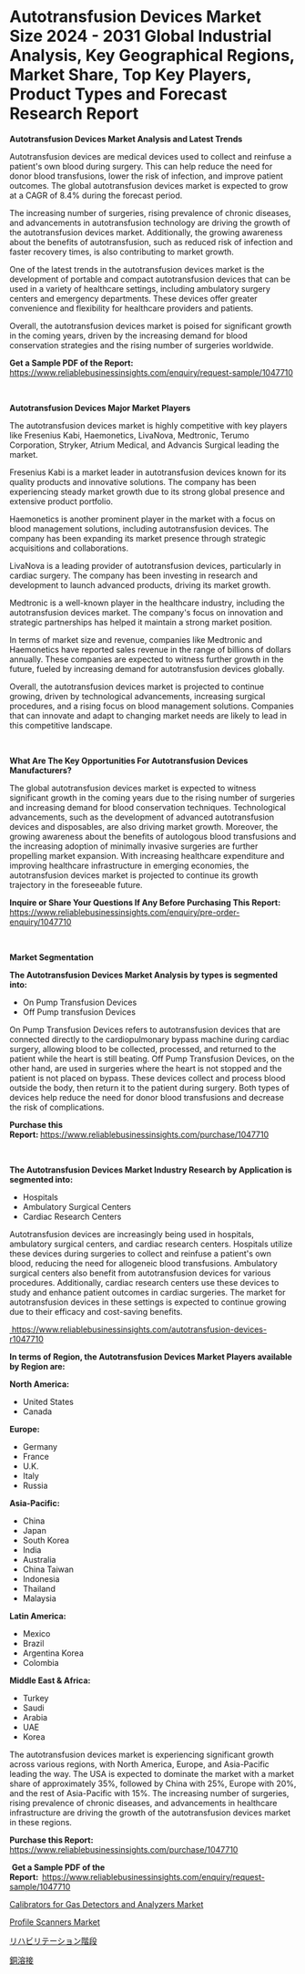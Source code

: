 <p><h1>Autotransfusion Devices Market Size 2024 - 2031 Global Industrial Analysis, Key Geographical Regions, Market Share, Top Key Players, Product Types and Forecast Research Report</h1></p><p><strong>Autotransfusion Devices Market Analysis and Latest Trends</strong></p>
<p><p>Autotransfusion devices are medical devices used to collect and reinfuse a patient's own blood during surgery. This can help reduce the need for donor blood transfusions, lower the risk of infection, and improve patient outcomes. The global autotransfusion devices market is expected to grow at a CAGR of 8.4% during the forecast period.</p><p>The increasing number of surgeries, rising prevalence of chronic diseases, and advancements in autotransfusion technology are driving the growth of the autotransfusion devices market. Additionally, the growing awareness about the benefits of autotransfusion, such as reduced risk of infection and faster recovery times, is also contributing to market growth.</p><p>One of the latest trends in the autotransfusion devices market is the development of portable and compact autotransfusion devices that can be used in a variety of healthcare settings, including ambulatory surgery centers and emergency departments. These devices offer greater convenience and flexibility for healthcare providers and patients.</p><p>Overall, the autotransfusion devices market is poised for significant growth in the coming years, driven by the increasing demand for blood conservation strategies and the rising number of surgeries worldwide.</p></p>
<p><strong>Get a Sample PDF of the Report:&nbsp;</strong> <a href="https://www.reliablebusinessinsights.com/enquiry/request-sample/1047710">https://www.reliablebusinessinsights.com/enquiry/request-sample/1047710</a></p>
<p>&nbsp;</p>
<p><strong>Autotransfusion Devices Major Market Players</strong></p>
<p><p>The autotransfusion devices market is highly competitive with key players like Fresenius Kabi, Haemonetics, LivaNova, Medtronic, Terumo Corporation, Stryker, Atrium Medical, and Advancis Surgical leading the market. </p><p>Fresenius Kabi is a market leader in autotransfusion devices known for its quality products and innovative solutions. The company has been experiencing steady market growth due to its strong global presence and extensive product portfolio. </p><p>Haemonetics is another prominent player in the market with a focus on blood management solutions, including autotransfusion devices. The company has been expanding its market presence through strategic acquisitions and collaborations.</p><p>LivaNova is a leading provider of autotransfusion devices, particularly in cardiac surgery. The company has been investing in research and development to launch advanced products, driving its market growth.</p><p>Medtronic is a well-known player in the healthcare industry, including the autotransfusion devices market. The company's focus on innovation and strategic partnerships has helped it maintain a strong market position.</p><p>In terms of market size and revenue, companies like Medtronic and Haemonetics have reported sales revenue in the range of billions of dollars annually. These companies are expected to witness further growth in the future, fueled by increasing demand for autotransfusion devices globally.</p><p>Overall, the autotransfusion devices market is projected to continue growing, driven by technological advancements, increasing surgical procedures, and a rising focus on blood management solutions. Companies that can innovate and adapt to changing market needs are likely to lead in this competitive landscape.</p></p>
<p>&nbsp;</p>
<p><strong>What Are The Key Opportunities For Autotransfusion Devices Manufacturers?</strong></p>
<p><p>The global autotransfusion devices market is expected to witness significant growth in the coming years due to the rising number of surgeries and increasing demand for blood conservation techniques. Technological advancements, such as the development of advanced autotransfusion devices and disposables, are also driving market growth. Moreover, the growing awareness about the benefits of autologous blood transfusions and the increasing adoption of minimally invasive surgeries are further propelling market expansion. With increasing healthcare expenditure and improving healthcare infrastructure in emerging economies, the autotransfusion devices market is projected to continue its growth trajectory in the foreseeable future.</p></p>
<p><strong>Inquire or Share Your Questions If Any Before Purchasing This Report:</strong> <a href="https://www.reliablebusinessinsights.com/enquiry/pre-order-enquiry/1047710">https://www.reliablebusinessinsights.com/enquiry/pre-order-enquiry/1047710</a></p>
<p>&nbsp;</p>
<p><strong>Market Segmentation</strong></p>
<p><strong>The Autotransfusion Devices Market Analysis by types is segmented into:</strong></p>
<p><ul><li>On Pump Transfusion Devices</li><li>Off Pump transfusion Devices</li></ul></p>
<p><p>On Pump Transfusion Devices refers to autotransfusion devices that are connected directly to the cardiopulmonary bypass machine during cardiac surgery, allowing blood to be collected, processed, and returned to the patient while the heart is still beating. Off Pump Transfusion Devices, on the other hand, are used in surgeries where the heart is not stopped and the patient is not placed on bypass. These devices collect and process blood outside the body, then return it to the patient during surgery. Both types of devices help reduce the need for donor blood transfusions and decrease the risk of complications.</p></p>
<p><strong>Purchase this Report:&nbsp;</strong><a href="https://www.reliablebusinessinsights.com/purchase/1047710">https://www.reliablebusinessinsights.com/purchase/1047710</a></p>
<p>&nbsp;</p>
<p><strong>The Autotransfusion Devices Market Industry Research by Application is segmented into:</strong></p>
<p><ul><li>Hospitals</li><li>Ambulatory Surgical Centers</li><li>Cardiac Research Centers</li></ul></p>
<p><p>Autotransfusion devices are increasingly being used in hospitals, ambulatory surgical centers, and cardiac research centers. Hospitals utilize these devices during surgeries to collect and reinfuse a patient's own blood, reducing the need for allogeneic blood transfusions. Ambulatory surgical centers also benefit from autotransfusion devices for various procedures. Additionally, cardiac research centers use these devices to study and enhance patient outcomes in cardiac surgeries. The market for autotransfusion devices in these settings is expected to continue growing due to their efficacy and cost-saving benefits.</p></p>
<p><a href="https://www.reliablebusinessinsights.com/autotransfusion-devices-r1047710">&nbsp;https://www.reliablebusinessinsights.com/autotransfusion-devices-r1047710</a></p>
<p><strong>In terms of Region, the Autotransfusion Devices Market Players available by Region are:</strong></p>
<p>
    <p> <strong> North America: </strong>
        <ul>
            <li>United States</li>
            <li>Canada</li>
        </ul>
        </p> 
    <p> <strong> Europe: </strong>
        <ul>
            <li>Germany</li>
            <li>France</li>
            <li>U.K.</li>
            <li>Italy</li>
            <li>Russia</li>
        </ul>
        </p> 
    <p> <strong> Asia-Pacific: </strong>
        <ul>
            <li>China</li>
            <li>Japan</li>
            <li>South Korea</li>
            <li>India</li>
            <li>Australia</li>
            <li>China Taiwan</li>
            <li>Indonesia</li>
            <li>Thailand</li>
            <li>Malaysia</li>
        </ul>
        </p> 
    <p> <strong> Latin America: </strong>
        <ul>
            <li>Mexico</li>
            <li>Brazil</li>
            <li>Argentina Korea</li>
            <li>Colombia</li>
        </ul>
        </p> 
    <p> <strong> Middle East & Africa: </strong>
        <ul>
            <li>Turkey</li>
            <li>Saudi</li>
            <li>Arabia</li>
            <li>UAE</li>
            <li>Korea</li>
        </ul>
    </p>
    </p>
<p><p>The autotransfusion devices market is experiencing significant growth across various regions, with North America, Europe, and Asia-Pacific leading the way. The USA is expected to dominate the market with a market share of approximately 35%, followed by China with 25%, Europe with 20%, and the rest of Asia-Pacific with 15%. The increasing number of surgeries, rising prevalence of chronic diseases, and advancements in healthcare infrastructure are driving the growth of the autotransfusion devices market in these regions.</p></p>
<p><strong>Purchase this Report: </strong><a href="https://www.reliablebusinessinsights.com/purchase/1047710">https://www.reliablebusinessinsights.com/purchase/1047710</a></p>
<p>&nbsp;<strong>Get a Sample PDF of the Report:&nbsp;&nbsp;</strong><a href="https://www.reliablebusinessinsights.com/enquiry/request-sample/1047710">https://www.reliablebusinessinsights.com/enquiry/request-sample/1047710</a></p>
<p><strong></strong></p>
<p><p><a href="https://github.com/Paul14Anderson63/Market-Research-Report-List-5/blob/main/calibrators-for-gas-detectors-and-analyzers-market.md">Calibrators for Gas Detectors and Analyzers Market</a></p><p><a href="https://github.com/guneycigdem35/Market-Research-Report-List-4/blob/main/profile-scanners-market.md">Profile Scanners Market</a></p><p><a href="https://github.com/charm854/Market-Research-Report-List-2/blob/main/6066566168688.md">リハビリテーション階段</a></p><p><a href="https://github.com/MacyOrn/Market-Research-Report-List-1/blob/main/1691288168689.md">銅溶接</a></p></p>